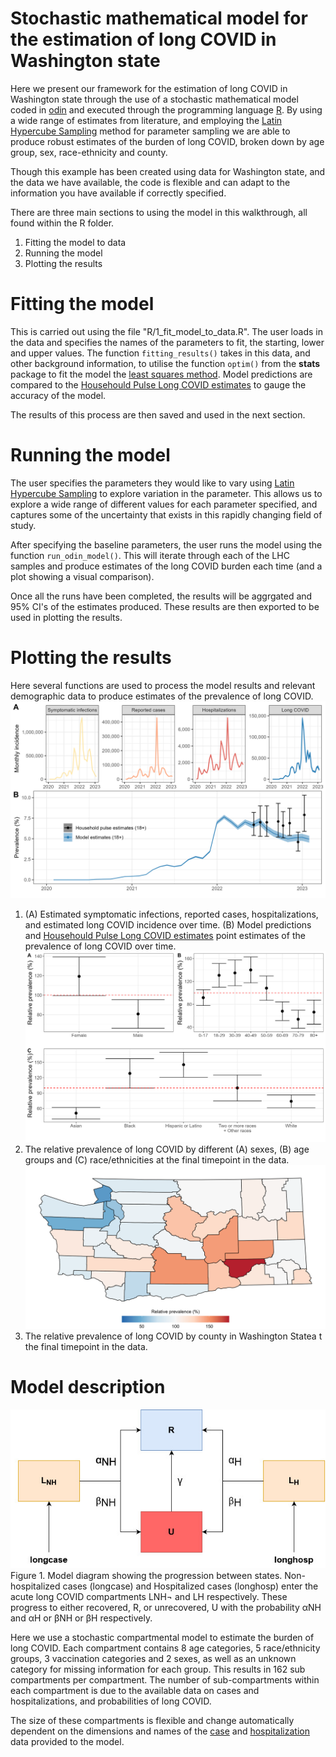 # Stochastic mathematical model for the estimation of long COVID in Washington state

Here we present our framework for the estimation of long COVID in Washington state through the use of a stochastic mathematical model coded in [odin](https://mrc-ide.github.io/odin/index.html) and executed through the programming language [R](https://www.r-project.org/). By using a wide range of estimates from literature, and employing the [Latin Hypercube Sampling](https://en.wikipedia.org/wiki/Latin_hypercube_sampling) method for parameter sampling we are able to produce robust estimates of the burden of long COVID, broken down by age group, sex, race-ethnicity and county.

Though this example has been created using data for Washington state, and the data we have available, the code is flexible and can adapt to the information you have available if correctly specified.

There are three main sections to using the model in this walkthrough, all found within the R folder.
1) Fitting the model to data
2) Running the model
3) Plotting the results

# Fitting the model

This is carried out using the file "R/1_fit_model_to_data.R". The user loads in the data and specifies the names of the parameters to fit, the starting, lower and upper values. The function `fitting_results()` takes in this data, and other background information, to utilise the function `optim()` from the **stats** package to fit the model the [least squares method](https://en.wikipedia.org/wiki/Least_squares). Model predictions are compared to the [Househould Pulse Long COVID estimates](https://www.cdc.gov/nchs/covid19/pulse/long-covid.htm) to gauge the accuracy of the model. 

The results of this process are then saved and used in the next section.

# Running the model

The user specifies the parameters they would like to vary using [Latin Hypercube Sampling](https://en.wikipedia.org/wiki/Latin_hypercube_sampling) to explore variation in the parameter. This allows us to explore a wide range of different values for each parameter specified, and captures some of the uncertainty that exists in this rapidly changing field of study.

After specifying the baseline parameters, the user runs the model using the function `run_odin_model()`. This will iterate through each of the LHC samples and produce estimates of the long COVID burden each time (and a plot showing a visual comparison).

Once all the runs have been completed, the results will be aggrgated and 95% CI's of the estimates produced. These results are then exported to be used in plotting the results.

# Plotting the results

Here several functions are used to process the model results and relevant demographic data to produce estimates of the prevalence of long COVID.
![incidence_prev](figs/case_hosp_long_data.jpg)
1) (A) Estimated symptomatic infections, reported cases, hospitalizations, and estimated long COVID incidence over time. (B) Model predictions and [Househould Pulse Long COVID estimates](https://www.cdc.gov/nchs/covid19/pulse/long-covid.htm) point estimates of the prevalence of long COVID over time.
![subgroup_prev](figs/subgroup_prevalence.jpg)
2) The relative prevalence of long COVID by different (A) sexes, (B) age groups and (C) race/ethnicities at the final timepoint in the data.
![map_prev](figs/map_prevalence.jpg)
3) The relative prevalence of long COVID by county in Washington Statea t the final timepoint in the data.


# Model description

![Model diagram showing the progression between states](img/diagram.png)
Figure 1. Model diagram showing the progression between states. Non-hospitalized cases (longcase) and Hospitalized cases (longhosp) enter the acute long COVID compartments LNH¬ and LH respectively. These progress to either recovered, R, or unrecovered, U with the probability αNH and αH or βNH or βH respectively.

Here we use a stochastic compartmental model to estimate the burden of long COVID. Each compartment contains 8 age categories, 5 race/ethnicity groups, 3 vaccination categories and 2 sexes, as well as an unknown category for missing information for each group. This results in 162 sub compartments per compartment. The number of sub-compartments within each compartment is due to the available data on cases and hospitalizations, and probabilities of long COVID. 

The size of these compartments is flexible and change automatically dependent on the dimensions and names of the [case](data/processed/case_hospitalization_data/nonhosp_case_age_sex_race_time_all_counties_20230222.rds) and [hospitalization](data/processed/hosp_case_age_sex_race_time_all_counties_20230222.rds) data provided to the model.

